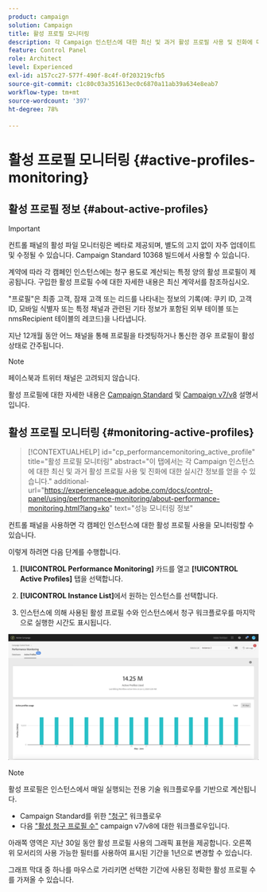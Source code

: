 ```yaml
---
product: campaign
solution: Campaign
title: 활성 프로필 모니터링
description: 각 Campaign 인스턴스에 대한 최신 및 과거 활성 프로필 사용 및 진화에 대한 실시간 정보를 얻는 방법을 배웁니다.
feature: Control Panel
role: Architect
level: Experienced
exl-id: a157cc27-577f-490f-8c4f-0f203219cfb5
source-git-commit: c1c80c03a351613ec0c6870a11ab39a634e8eab7
workflow-type: tm+mt
source-wordcount: '397'
ht-degree: 78%

---
```


# 활성 프로필 모니터링 {#active-profiles-monitoring}

## 활성 프로필 정보 {#about-active-profiles}

>[!IMPORTANT]
>
>컨트롤 패널의 활성 파일 모니터링은 베타로 제공되며, 별도의 고지 없이 자주 업데이트 및 수정될 수 있습니다. Campaign Standard 10368 빌드에서 사용할 수 있습니다.

계약에 따라 각 캠페인 인스턴스에는 청구 용도로 계산되는 특정 양의 활성 프로필이 제공됩니다. 구입한 활성 프로필 수에 대한 자세한 내용은 최신 계약서를 참조하십시오.

&quot;프로필&quot;은 최종 고객, 잠재 고객 또는 리드를 나타내는 정보의 기록(예: 쿠키 ID, 고객 ID, 모바일 식별자 또는 특정 채널과 관련된 기타 정보가 포함된 외부 테이블 또는 nmsRecipient 테이블의 레코드)을 나타냅니다.

지난 12개월 동안 어느 채널을 통해 프로필을 타겟팅하거나 통신한 경우 프로필이 활성 상태로 간주됩니다.

>[!NOTE]
>
>페이스북과 트위터 채널은 고려되지 않습니다.

활성 프로필에 대한 자세한 내용은 [Campaign Standard](https://experienceleague.adobe.com/docs/campaign-standard/using/profiles-and-audiences/managing-profiles/active-profiles.html) 및 [Campaign v7/v8](https://experienceleague.adobe.com/docs/campaign-classic/using/getting-started/profile-management/about-profiles.html#active-profiles) 설명서입니다.

## 활성 프로필 모니터링 {#monitoring-active-profiles}

>[!CONTEXTUALHELP]
>id="cp_performancemonitoring_active_profile"
>title="활성 프로필 모니터링"
>abstract="이 탭에서는 각 Campaign 인스턴스에 대한 최신 및 과거 활성 프로필 사용 및 진화에 대한 실시간 정보를 얻을 수 있습니다."
>additional-url="https://experienceleague.adobe.com/docs/control-panel/using/performance-monitoring/about-performance-monitoring.html?lang=ko" text="성능 모니터링 정보"

컨트롤 패널을 사용하면 각 캠페인 인스턴스에 대한 활성 프로필 사용을 모니터링할 수 있습니다.

이렇게 하려면 다음 단계를 수행합니다.

1. **[!UICONTROL Performance Monitoring]** 카드를 열고 **[!UICONTROL Active Profiles]** 탭을 선택합니다.

1. **[!UICONTROL Instance List]**&#x200B;에서 원하는 인스턴스를 선택합니다.

1. 인스턴스에 의해 사용된 활성 프로필 수와 인스턴스에서 청구 워크플로우를 마지막으로 실행한 시간도 표시됩니다.

![](assets/active-profiles-graph.png)

>[!NOTE]
>
>활성 프로필은 인스턴스에서 매일 실행되는 전용 기술 워크플로우를 기반으로 계산됩니다.
>
>* Campaign Standard를 위한 [&quot;청구&quot;](https://experienceleague.adobe.com/docs/campaign-standard/using/administrating/application-settings/technical-workflows.html?lang=ko) 워크플로우
>* 다음 [&quot;활성 청구 프로필 수&quot;](https://experienceleague.adobe.com/docs/campaign-classic/using/automating-with-workflows/advanced-management/about-technical-workflows.html) campaign v7/v8에 대한 워크플로우입니다.


아래쪽 영역은 지난 30일 동안 활성 프로필 사용의 그래픽 표현을 제공합니다. 오른쪽 위 모서리의 사용 가능한 필터를 사용하여 표시된 기간을 1년으로 변경할 수 있습니다.

그래프 막대 중 하나를 마우스로 가리키면 선택한 기간에 사용된 정확한 활성 프로필 수를 가져올 수 있습니다.
